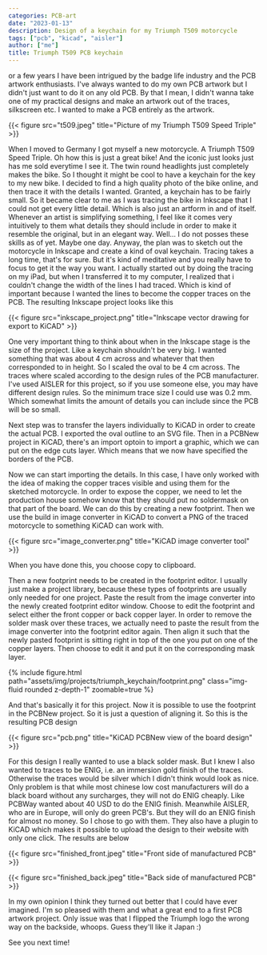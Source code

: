 ```yaml
---
categories: PCB-art
date: "2023-01-13"
description: Design of a keychain for my Triumph T509 motorcycle
tags: ["pcb", "kicad", "aisler"]
author: ["me"]
title: Triumph T509 PCB keychain
---
```


or a few years I have been intrigued by the badge life industry and the PCB artwork enthusiasts. I've always wanted to do my own PCB artwork but I didn't just want to do it on any old PCB. By that I mean, I didn't wanna take one of my practical designs and make an artwork out of the traces, silkscreen etc. I wanted to make a PCB entirely as the artwork. 

{{< figure src="t509.jpeg" title="Picture of my Triumph T509 Speed Triple" >}}

When I moved to Germany I got myself a new motorcycle. A Triumph T509 Speed Triple. Oh how this is just a great bike! And the iconic just looks just has me sold everytime I see it. The twin round headlights just completely makes the bike. So I thought it might be cool to have a keychain for the key to my new bike. I decided to find a high quality photo of the bike online, and then trace it with the details I wanted. Granted, a keychain has to be fairly small. So it became clear to me as I was tracing the bike in Inkscape that I could not get every little detail.
Which is also just an artform in and of itself. Whenever an artist is simplifying something, I feel like it comes very intuitively to them what details they should include in order to make it resemble the original, but in an elegant way. 
Well... I do not posses these skills as of yet. Maybe one day.
Anyway, the plan was to sketch out the motorcycle in Inkscape and create a kind of oval keychain. Tracing takes a long time, that's for sure. But it's kind of meditative and you really have to focus to get it the way you want.
I actually started out by doing the tracing on my iPad, but when I transferred it to my computer, I realized that i couldn't change the width of the lines I had traced. Which is kind of important because I wanted the lines to become the copper traces on the PCB. 
The resulting Inkscape project looks like this

{{< figure src="inkscape_project.png" title="Inkscape vector drawing for export to KiCAD" >}}

One very important thing to think about when in the Inkscape stage is the size of the project. Like a keychain shouldn't be very big. I wanted something that was about 4 cm across and whatever that then corresponded to in height. So I scaled the oval to be 4 cm across. The traces where scaled according to the design rules of the PCB manufacturer. I've used AISLER for this project, so if you use someone else, you may have different design rules. So the minimum trace size I could use was 0.2 mm. Which somewhat limits the amount of details you can include since the PCB will be so small.

Next step was to transfer the layers individually to KiCAD in order to create the actual PCB. I exported the oval outline to an SVG file. Then in a PCBNew project in KiCAD, there's an import optoin to import a graphic, which we can put on the edge cuts layer. Which means that we now have specified the borders of the PCB. 

Now we can start importing the details. In this case, I have only worked with the idea of making the copper traces visible and using them for the sketched motorcycle. In order to expose the copper, we need to let the production house somehow know that they should put no soldermask on that part of the board. 
We can do this by creating a new footprint. Then we use the build in image converter in KiCAD to convert a PNG of the traced motorcycle to something KiCAD can work with. 

{{< figure src="image_converter.png" title="KiCAD image converter tool" >}}

When you have done this, you choose copy to clipboard.

Then a new footprint needs to be created in the footprint editor. I usually just make a project library, because these types of footprints are usually only needed for one project. Paste the result from the image converter into the newly created footprint editor window. Choose to edit the footprint and select either the front copper or back copper layer. In order to remove the solder mask over these traces, we actually need to paste the result from the image converter into the footprint editor again. Then align it such that the newly pasted footprint is sitting right in top of the one you put on one of the copper layers. Then choose to edit it and put it on the corresponding mask layer.

{% include figure.html path="assets/img/projects/triumph_keychain/footprint.png" class="img-fluid rounded z-depth-1" zoomable=true %}

And that's basically it for this project. Now it is possible to use the footprint in the PCBNew project. So it is just a question of aligning it. So this is the resulting PCB design

{{< figure src="pcb.png" title="KiCAD PCBNew view of the board design" >}}

For this design I really wanted to use a black solder mask. But I knew I also wanted to traces to be ENIG, i.e. an immersion gold finish of the traces. Otherwise the traces would be silver which I didn't think would look as nice. Only problem is that while most chinese low cost manufacturers will do a black board without any surcharges, they will not do ENIG cheaply. Like PCBWay wanted about 40 USD to do the ENIG finish. Meanwhile AISLER, who are in Europe, will only do green PCB's. But they will do an ENIG finish for almost no money. So I chose to go with them. They also have a plugin to KiCAD which makes it possible to upload the design to their website with only one click. The results are below

{{< figure src="finished_front.jpeg" title="Front side of manufactured PCB" >}}

{{< figure src="finished_back.jpeg" title="Back side of manufactured PCB" >}}

In my own opinion I think they turned out better that I could have ever imagined. I'm so pleased with them and what a great end to a first PCB artwork project. Only issue was that I flipped the Triumph logo the wrong way on the backside, whoops. Guess they'll like it Japan :)

See you next time!